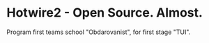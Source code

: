 # Hotwire2 - Open Source. Almost.
Program first teams school "Obdarovanist", for first stage "TUI".
